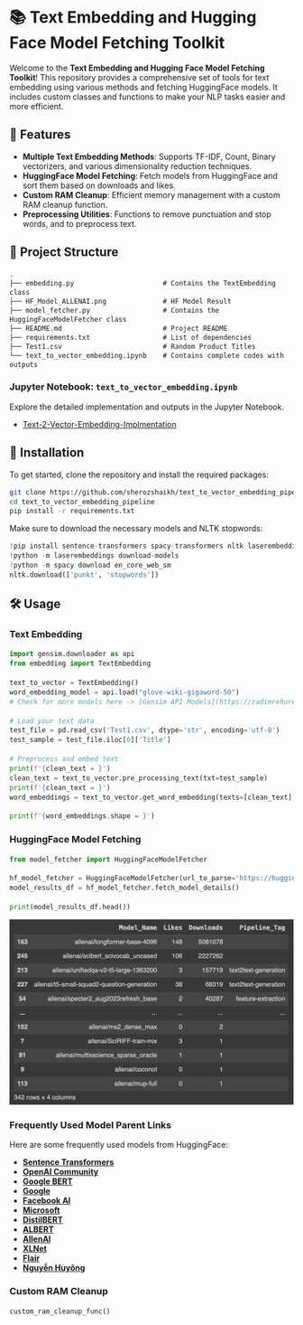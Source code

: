# 📚 Text Embedding and Hugging Face Model Fetching Toolkit

Welcome to the **Text Embedding and Hugging Face Model Fetching Toolkit**! This repository provides a comprehensive set of tools for text embedding using various methods and fetching HuggingFace models. It includes custom classes and functions to make your NLP tasks easier and more efficient.

## 🌟 Features

- **Multiple Text Embedding Methods**: Supports TF-IDF, Count, Binary vectorizers, and various dimensionality reduction techniques.
- **HuggingFace Model Fetching**: Fetch models from HuggingFace and sort them based on downloads and likes.
- **Custom RAM Cleanup**: Efficient memory management with a custom RAM cleanup function.
- **Preprocessing Utilities**: Functions to remove punctuation and stop words, and to preprocess text.

## 📂 Project Structure

```plaintext
.
├── embedding.py                      # Contains the TextEmbedding class
├── HF_Model_ALLENAI.png              # HF Model Result
├── model_fetcher.py                  # Contains the HuggingFaceModelFetcher class
├── README.md                         # Project README
├── requirements.txt                  # List of dependencies
├── Test1.csv                         # Random Product Titles
└── text_to_vector_embedding.ipynb    # Contains complete codes with outputs
```

### Jupyter Notebook: `text_to_vector_embedding.ipynb`

Explore the detailed implementation and outputs in the Jupyter Notebook.

- [Text-2-Vector-Embedding-Implmentation](text_to_vector_embedding.ipynb)

## 🚀 Installation

To get started, clone the repository and install the required packages:

```bash
git clone https://github.com/sherozshaikh/text_to_vector_embedding_pipeline.git
cd text_to_vector_embedding_pipeline
pip install -r requirements.txt
```

Make sure to download the necessary models and NLTK stopwords:

```python
!pip install sentence-transformers spacy-transformers nltk laserembeddings
!python -m laserembeddings download-models
!python -m spacy download en_core_web_sm
nltk.download(['punkt', 'stopwords'])
```

## 🛠️ Usage

### Text Embedding

```python
import gensim.downloader as api
from embedding import TextEmbedding

text_to_vector = TextEmbedding()
word_embedding_model = api.load("glove-wiki-gigaword-50")
# Check for more models here -> [Gensim API Models](https://radimrehurek.com/gensim/models/word2vec.html)

# Load your text data
test_file = pd.read_csv('Test1.csv', dtype='str', encoding='utf-8')
test_sample = test_file.iloc[0]['Title']

# Preprocess and embed text
print(f'{clean_text = }')
clean_text = text_to_vector.pre_processing_text(txt=test_sample)
print(f'{clean_text = }')
word_embeddings = text_to_vector.get_word_embedding(texts=[clean_text], model_name=word_embedding_model)

print(f'{word_embeddings.shape = }')
```

### HuggingFace Model Fetching

```python
from model_fetcher import HuggingFaceModelFetcher

hf_model_fetcher = HuggingFaceModelFetcher(url_to_parse='https://huggingface.co/allenai', close_time=10)
model_results_df = hf_model_fetcher.fetch_model_details()

print(model_results_df.head())
```
<p align="middle">
  <img src="HF_Model_ALLENAI.png" width="1100"/>
</p>

### Frequently Used Model Parent Links

Here are some frequently used models from HuggingFace:

- **[Sentence Transformers](https://huggingface.co/sentence-transformers)**
- **[OpenAI Community](https://huggingface.co/openai-community)**
- **[Google BERT](https://huggingface.co/google-bert)**
- **[Google](https://huggingface.co/google)**
- **[Facebook AI](https://huggingface.co/FacebookAI)**
- **[Microsoft](https://huggingface.co/microsoft)**
- **[DistilBERT](https://huggingface.co/distilbert)**
- **[ALBERT](https://huggingface.co/albert)**
- **[AllenAI](https://huggingface.co/allenai)**
- **[XLNet](https://huggingface.co/xlnet)**
- **[Flair](https://huggingface.co/flair)**
- **[Nguyễn Huyông](https://huggingface.co/nghuyong)**

### Custom RAM Cleanup

```python
custom_ram_cleanup_func()
```
